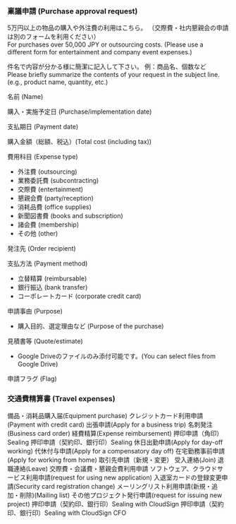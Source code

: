 ### 稟議申請 (Purchase approval request)

5万円以上の物品の購入や外注費の利用はこちら。
（交際費・社内懇親会の申請は別のフォームを利用ください）  
For purchases over 50,000 JPY or outsourcing costs.
(Please use a different form for entertainment and company event expenses.)

件名で内容が分かる様に簡潔に記入して下さい。
例：商品名、個数など   
Please briefly summarize the contents of your request in the subject line.
(e.g., product name, quantity, etc.)

名前 (Name)

購入・実施予定日 (Purchase/implementation date)

支払期日 (Payment date)

購入金額（総額、税込）(Total cost (including tax))

費用科目 (Expense type)
- 外注費 (outsourcing)
- 業務委託費 (subcontracting)
- 交際費 (entertainment)
- 懇親会費 (party/reception)
- 消耗品費 (office supplies)
- 新聞図書費 (books and subscription)
- 諸会費 (membership)
- その他 (other)

発注先 (Order recipient)

支払方法 (Payment method)
- 立替精算 (reimbursable)
- 銀行振込 (bank transfer)
- コーポレートカード (corporate credit card)

申請事由 (Purpose)
- 購入目的、選定理由など (Purpose of the purchase)

見積書等 (Quote/estimate)
- Google Driveのファイルのみ添付可能です。(You can select files from Google Drive)

申請フラグ (Flag)

### 交通費精算書 (Travel expenses)




備品・消耗品購入届(Equipment purchase)
クレジットカード利用申請(Payment with credit card)
出張申請(Apply for a business trip)
名刺発注(Business card order)
経費精算(Expense reimbursement)
押印申請（角印）Sealing
押印申請（契約印、銀行印）Sealing
休日出勤申請(Apply for day-off working)
代休付与申請(Apply for a compensatory day off)
在宅勤務事前申請(Apply for working from home)
取引先申請（新規・変更）
受入連絡(Join)
退職連絡(Leave)
交際費・会議費・懇親会費利用申請
ソフトウェア、クラウドサービス利用申請(request for using new application)
入退室カードの登録変更申請(Security card registration change)
メーリングリスト利用申請(新規・追加・削除)(Mailing list)
その他プロジェクト発行申請(request for issuing new project)
押印申請（契約印、銀行印）Sealing with CloudSign
押印申請（契約印、銀行印）Sealing with CloudSign CFO


